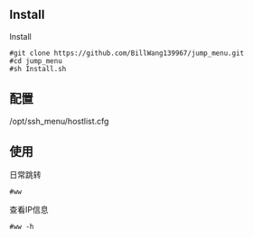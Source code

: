 ## Install

Install

```
#git clone https://github.com/BillWang139967/jump_menu.git
#cd jump_menu
#sh Install.sh
```

## 配置

/opt/ssh_menu/hostlist.cfg

## 使用

日常跳转
```
#ww
```
查看IP信息
```
#ww -h
```
